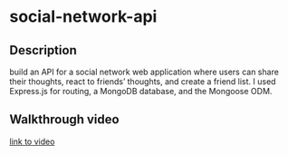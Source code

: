 # social-network-api

## Description
build an API for a social network web application where users can share their thoughts, react to friends’ thoughts, and create a friend list. I used Express.js for routing, a MongoDB database, and the Mongoose ODM.
## Walkthrough video

<a href="https://drive.google.com/file/d/109-Ib8GNzZYQfks_mEUN8ThVfQjZcbkA/view">link to video</a>



